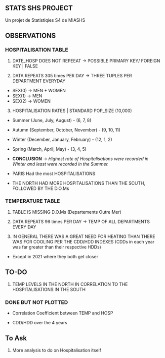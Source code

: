 ## STATS SHS PROJECT
 Un projet de Statistiqies S4 de MIASHS


 ## OBSERVATIONS

 ### HOSPITALISATION TABLE
 1. DATE_HOSP DOES NOT REPEEAT -> POSSIBLE PRIMARY KEY/ FOREIGN KEY | FALSE
 
2. DATA REPEATS 305 times PER DAY -> THREE TUPLES PER DEPARTMENT EVERYDAY
- SEX(0) -> MEN + WOMEN
- SEX(1) -> MEN
- SEX(2) -> WOMEN

3. HOSPITALISATION RATES | STANDARD POP_SIZE (10,000)
- Summer (June, July, August) - (6, 7, 8)
- Autumn (September, October, November) - (9, 10, 11)
- Winter (December, January, February) - (12, 1, 2)
- Spring (March, April, May) - (3, 4, 5)

- <strong>CONCLUSION</strong> -> <i>Highest rate of Hospitalisations were recorded in Winter and least were recorded in the Summer.</i>

- PARIS Had the most HOSPITALISATIONS
- THE NORTH HAD MORE HOSPITALISATIONS THAN THE SOUTH, FOLLOWED BY THE D.O.Ms

### TEMPERATURE TABLE
1. TABLE IS MISSING D.O.Ms (Departements Outre Mer)

2. DATA REPEATS 96 times PER DAY -> TEMP OF ALL DEPARTMENTS EVERY DAY

3. IN GENERAL THERE WAS A GREAT NEED FOR HEATING THAN THERE WAS FOR COOLING PER THE CDD/HDD INDEXES (CDDs in each year was far greater than their respective HDDs)
- Except in 2021 where they both get closer


## TO-DO
1. TEMP LEVELS IN THE NORTH IN CORRELATION TO THE HOSPITALISATIONS IN THE SOUTH

### DONE BUT NOT PLOTTED
- Correlation Coefficient between TEMP and HOSP

- CDD/HDD over the 4 years

## To Ask
1. More analysis to do on Hospitalisation itself

